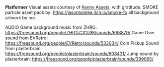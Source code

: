 **Platformer**
Visual assets courtesy of [Kenny Assets](https://kenney.nl/assets), with gratitude.
SMOKE particle asset pack by: https://jasontomlee.itch.io/smoke-fx
all background artwork by me.

AUDIO
Game background music from ZHRO: https://freesound.org/people/ZHR%C3%98/sounds/668879/ 
Game Over sound from EVRetro: https://freesound.org/people/EVRetro/sounds/533034/
Coin Pickup Sound from plasterbrain: https://freesound.org/people/plasterbrain/sounds/608431/
Jump sound by plasterbrain: https://freesound.org/people/plasterbrain/sounds/399095/
